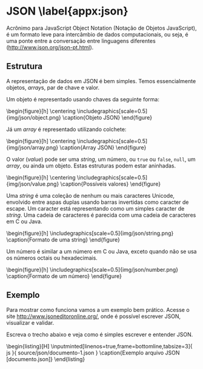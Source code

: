 # JSON \label{appx:json}

Acrônimo para JavaScript Object Notation (Notação de Objetos
JavaScript), é um formato leve para intercâmbio de dados computacionais,
ou seja, é uma ponte entre a conversação entre linguagens diferentes
(<http://www.json.org/json-pt.html>).

## Estrutura

A representação de dados em JSON é bem simples. Temos essencialmente
objetos, *array*s, par de chave e valor.

Um objeto é representado usando chaves da seguinte forma:

\begin{figure}[h]
	\centering
	\includegraphics[scale=0.5]{img/json/object.png}
	\caption{Objeto JSON}
\end{figure}

Já um *array* é representado utilizando colchete:

\begin{figure}[h]
	\centering
	\includegraphics[scale=0.5]{img/json/array.png}
	\caption{Array JSON}
\end{figure}

O valor (*value*) pode ser uma *string*, um número, ou `true` ou
`false`, `null`, um *array*, ou ainda um objeto. Estas estruturas podem
estar aninhadas.

\begin{figure}[h]
	\centering
	\includegraphics[scale=0.5]{img/json/value.png}
	\caption{Possíveis valores}
\end{figure}

Uma *string* é uma coleção de nenhum ou mais caracteres Unicode,
envolvido entre aspas duplas usando barras invertidas como caracter de
escape. Um caracter está representando como um simples caracter de
*string*. Uma cadeia de caracteres é parecida com uma cadeia de
caracteres em C ou Java.

\begin{figure}[h]
	\includegraphics[scale=0.5]{img/json/string.png}
	\caption{Formato de uma string}
\end{figure}

Um número é similar a um número em C ou Java, exceto quando não se usa
os números octais ou hexadecimais.

\begin{figure}[h]
	\includegraphics[scale=0.5]{img/json/number.png}
	\caption{Formato de um número}
\end{figure}

## Exemplo

Para mostrar como funciona vamos a um exemplo bem prático. Acesse o site
<http://www.jsoneditoronline.org/>, onde é possível escrever JSON, visualizar
e validar.

Escreva o trecho abaixo e veja como é simples escrever e entender JSON.

<!-- documento.json -->

\begin{listing}[H]
  \inputminted[linenos=true,frame=bottomline,tabsize=3]{ js }{ source/json/documento-1.json }
  \caption{Exemplo arquivo JSON [documento.json]}
\end{listing}






















